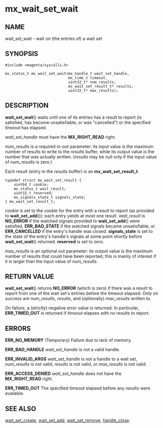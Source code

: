 # mx_wait_set_wait

## NAME

wait_set_wait - wait on (the entries of) a wait set

## SYNOPSIS

```
#include <magenta/syscalls.h>

mx_status_t mx_wait_set_wait(mx_handle_t wait_set_handle,
                             mx_time_t timeout,
                             uint32_t* num_results,
                             mx_wait_set_result_t* results,
                             uint32_t* max_results);
```

## DESCRIPTION

**wait_set_wait**() waits until one of its entries has a result to report (is
satisfied, has become unsatisfiable, or was "cancelled") or the specified
*timeout* has elapsed.

*wait_set_handle* must have the **MX_RIGHT_READ** right.

*num_results* is a required in-out parameter: its input value is the maximum
number of results to write to the *results* buffer, while its output value is
the number that was actually written. (*results* may be null only if the input
value of *num_results* is zero.)

Each result (entry in the *results* buffer) is an **mx_wait_set_result_t**:
```
typedef struct mx_wait_set_result {
    uint64_t cookie;
    mx_status_t wait_result;
    uint32_t reserved;
    mx_signals_state_t signals_state;
} mx_wait_set_result_t;
```
*cookie* is set to the cookie for the entry with a result to report (as provided
to **wait_set_add**()); each entry yields at most one result. *wait_result* is
**NO_ERROR** if the watched signals provided to **wait_set_add**() were
satisfied, **ERR_BAD_STATE** if the watched signals became unsatisfiable, or
**ERR_CANCELLED** if the entry's handle was closed. **signals_state** is set to
the state of the entry's handle's signals at some point shortly before
**wait_set_wait**() returned. **reserved** is set to zero.

*max_results* is an optional out parameter: its output value is the maximum
number of results that could have been reported; this is mainly of interest if
it is larger than the input value of *num_results*.

## RETURN VALUE

**wait_set_wait**() returns **NO_ERROR** (which is zero) if there was a result
to report from one of the wait set's entries before the timeout elapsed. Only on
success are *num_results*, *results*, and (optionally) *max_results* written to.

On failure, a (strictly) negative error value is returned. In particular,
**ERR_TIMED_OUT** is returned if *timeout* elapses with no results to report.

## ERRORS

**ERR_NO_MEMORY**  (Temporary) Failure due to lack of memory.

**ERR_BAD_HANDLE**  *wait_set_handle* is not a valid handle.

**ERR_INVALID_ARGS**  *wait_set_handle* is not a handle to a wait set,
*num_results* is not valid, *results* is not valid, or *max_results* is not
valid.

**ERR_ACCESS_DENIED**  *wait_set_handle* does not have the **MX_RIGHT_READ**
right.

**ERR_TIMED_OUT**  The specified timeout elapsed before any results were
available.

## SEE ALSO

[wait_set_create](wait_set_create.md),
[wait_set_add](wait_set_remove.md),
[wait_set_remove](wait_set_remove.md),
[handle_close](handle_close.md).
